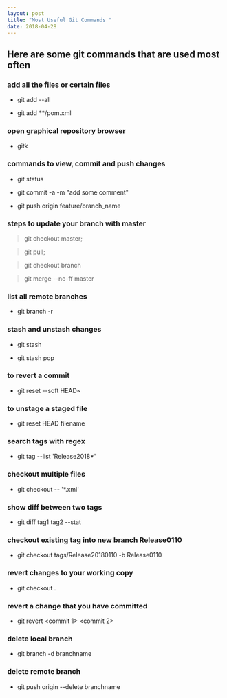 ```yaml
---
layout: post
title: "Most Useful Git Commands "
date: 2018-04-28
---
```


## Here are some git commands that are used most often

### add all the files or certain files


- git add --all
 
- git add **/pom.xml


### open graphical repository browser

- gitk

### commands to view, commit and push changes

- git status 
 
- git commit -a -m "add some comment"

- git push origin feature/branch_name


### steps to update  your branch with master

> git checkout master;

> git pull;

> git checkout branch

> git merge --no-ff master
 
### list all remote branches

- git branch -r

### stash and unstash changes

- git stash
 
- git stash pop

### to revert a commit

- git reset --soft HEAD~

### to unstage a staged file

- git reset HEAD filename

### search tags with regex

- git tag --list 'Release2018*'
 
### checkout multiple files

- git checkout -- '*.xml'

### show diff between two tags

- git diff tag1 tag2 --stat
 
### checkout existing tag into new branch Release0110

- git checkout tags/Release20180110 -b Release0110
 
### revert changes to your working copy

- git checkout .
 
### revert a change that you have committed

- git revert <commit 1> <commit 2>
 
### delete local branch

- git branch -d branchname
 
### delete remote branch

- git push origin --delete branchname
